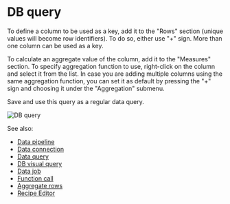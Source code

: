 <!-- TITLE: Query View -->
<!-- SUBTITLE: -->

# DB query

To define a column to be used as a key, add it to the "Rows" section (unique values will become row identifiers). To do
so, either use "+" sign. More than one column can be used as a key.

To calculate an aggregate value of the column, add it to the "Measures" section. To specify aggregation function to use,
right-click on the column and select it from the list. In case you are adding multiple columns using the same
aggregation function, you can set it as default by pressing the "+" sign and choosing it under the "Aggregation"
submenu.

Save and use this query as a regular data query.

![DB query](../uploads/gifs/query-db-1.gif "DB query")

See also:

* [Data pipeline](data-pipeline.md)
* [Data connection](data-connection.md)
* [Data query](data-query.md)
* [DB visual query](db-visual-query.md)
* [Data job](data-job.md)
* [Function call](../datagrok/functions/function-call.md)
* [Aggregate rows](../transform/aggregate-rows.md)
* [Recipe Editor](../transform/recipe-editor.md)
